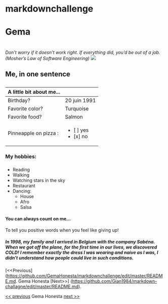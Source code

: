 # markdownchallenge
# Gema <h1>
<em>Don’t worry if it doesn’t work right. If everything did, you’d be out of a job. (Mosher’s Law of Software Engineering)</em>
<img src="DSC_0055.JPG"/>
## Me, in one sentence <h2>


|A little bit about me...|  |
|----------------------|-----|
|Birthday?             |20 juin 1991|
|Favorite color?       |Turquoise|
|Favorite food?        |Salmon|
| Pinneapple on pizza : | <ul><li> [ ] yes</li> <li>[x] no </li></ul> |


### My hobbies: <h3>

- Reading
- Walking
- Watching stars in the sky
- Restaurant
- Dancing:
  - House 
  - Afro
  - Salsa
  
 #### You can always count on me...<h4>
  To tell you positive words when you feel like giving up!
 ##### In 1998, my family and I arrived in Belgium with the company Sabéna. When we got off the plane, for the first time in our lives, we discovered COLD! I remember exactly the dress I was wearing and naive as I was, I didn't understand how people could live in such conditions. <h5>

[<<Previous](https://github.com/GemaHonesta/markdownchallenge/edit/master/README.md. Gema Honesta [Next>>] (https://github.com/Gian1984/markdown-challagne/edit/master/README.md).

[<< previous](https://github.com/SebastienFirouzfar/markdown-challenge/blob/master/README.md) Gema Honesta  [next >>](https://github.com/Souabou/markdownchallenge/blob/master/README.md)
